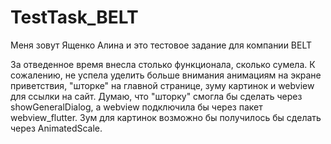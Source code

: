 # TestTask_BELT
Меня зовут Ященко Алина и это тестовое задание для компании BELT

За отведенное время внесла столько функционала, сколько сумела. К сожалению, не успела уделить больше внимания анимациям на экране приветствия, "шторке" на главной странице, зуму картинок и webview для ссылки на сайт. 
Думаю, что "шторку" смогла бы сделать через showGeneralDialog, а webview подключила бы через пакет webview_flutter. Зум для картинок возможно бы получилось бы сделать через AnimatedScale.
